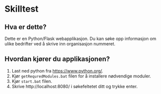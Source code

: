 Skilltest
==============================

Hva er dette?
-------------

Dette er en Python/Flask webapplikasjon. Du kan søke opp informasjon om ulike bedrifter ved å skrive inn organisasjon nummeret.


Hvordan kjører du applikasjonen?
---------------
1. Last ned python fra https://www.python.org/.
2. Kjør `getRequredModules.bat` filen for å installere nødvendige moduler.
2. Kjør `start.bat` filen.
3. Skrive http://localhost:8080/ i søkefeltetet ditt og trykke enter.  
